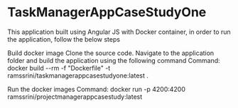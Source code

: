# TaskManagerAppCaseStudyOne
This application built using Angular JS with Docker container, in order to run the application, follow the below steps

Build docker image 
Clone the source code. Navigate to the application folder and build the application using the following command
Command:  docker build --rm -f "Dockerfile" -t ramssrini/taskmanagerappcasestudyone:latest .

Run the docker images 
Command: docker run -p 4200:4200 ramssrini/projectmanagerappcasestudy:latest 

